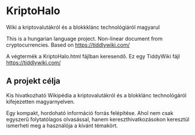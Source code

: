 # KriptoHalo
Wiki a kriptovalutákról és a blokkklánc technológiáról magyarul

This is a hungarian language project. Non-linear document from cryptocurrencies. Based on https://tiddlywiki.com/ 

A végtermék a KriptoHalo.html fájlban keresendő. Ez egy TiddyWiki fájl https://tiddlywiki.com/ 

## A projekt célja 

Kis hivatkozható Wikipédia a kriptovalutákról és a blokklánc technológáról kifejezetten magyarnyelven.

Egy kompakt, hordoható információ forrás felépítése. Ahol nem csak egyszerű folytatólagos olvasással, hanem kereszthivatkozásokon keresztül ismerheti meg a használója a kívánt témakört. 


